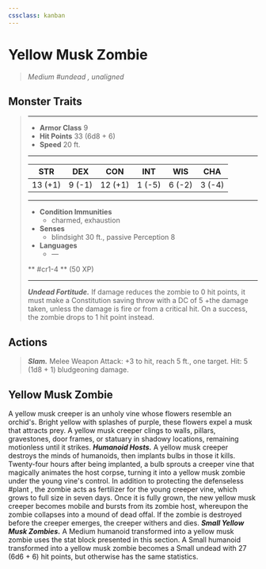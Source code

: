 ```yaml
---
cssclass: kanban
---
```


# Yellow Musk Zombie
>*Medium #undead , unaligned*
## Monster Traits
>___
>- **Armor Class** 9
>- **Hit Points** 33 (6d8 + 6)
>- **Speed** 20 ft.
>___
>|STR|DEX|CON|INT|WIS|CHA|
>|:---:|:---:|:---:|:---:|:---:|:---:|
>|13 (+1)|9 (-1)|12 (+1)|1 (-5)|6 (-2)|3 (-4)|
>___
>- **Condition Immunities**
>	 - charmed, exhaustion
>- **Senses**
>	 - blindsight 30 ft., passive Perception 8
>- **Languages**
>	 - —
>
> ** #cr1-4 ** (50 XP)
>___
>***Undead Fortitude.*** If damage reduces the zombie to 0 hit points, it must make a Constitution saving throw with a DC of 5 +the damage taken, unless the damage is fire or from a critical hit. On a success, the zombie drops to 1 hit point instead.  
>
## Actions
>***Slam.*** Melee Weapon Attack: +3 to hit, reach 5 ft., one target. Hit: 5 (1d8 + 1) bludgeoning damage.
## Yellow Musk Zombie
A yellow musk creeper is an unholy vine whose flowers resemble an orchid's. Bright yellow with splashes of purple, these flowers expel a musk that attracts prey. A yellow musk creeper clings to walls, pillars, gravestones, door frames, or statuary in shadowy locations, remaining motionless until it strikes.
***Humanoid Hosts.*** A yellow musk creeper destroys the minds of humanoids, then implants bulbs in those it kills. Twenty-four hours after being implanted, a bulb sprouts a creeper vine that magically animates the host corpse, turning it into a yellow musk zombie under the young vine's control. In addition to protecting the defenseless #plant , the zombie acts as fertilizer for the young creeper vine, which grows to full size in seven days. Once it is fully grown, the new yellow musk creeper becomes mobile and bursts from its zombie host, whereupon the zombie collapses into a mound of dead offal. If the zombie is destroyed before the creeper emerges, the creeper withers and dies.
***Small Yellow Musk Zombies.*** A Medium humanoid transformed into a yellow musk zombie uses the stat block presented in this section. A Small humanoid transformed into a yellow musk zombie becomes a Small undead with 27 (6d6 + 6) hit points, but otherwise has the same statistics.